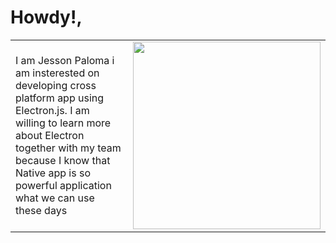 <h1>Howdy!, </h1>
<table border="0">

 <tr>
    <td>I am Jesson Paloma i am insterested on developing cross platform app using Electron.js.
I am willing to learn more about Electron together with my team because I know that Native app is so powerful application what we can use these days</td>
    <td><img align="right" src="https://octodex.github.com/images/yaktocat.png" with="300px" height="300px"></td>
 </tr>
</table>
